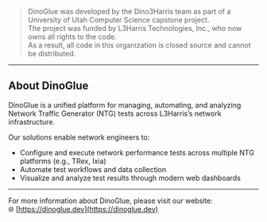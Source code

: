 > DinoGlue was developed by the Dino3Harris team as part of a University of Utah Computer Science capstone project.  
> The project was funded by L3Harris Technologies, Inc., who now owns all rights to the code.  
> As a result, all code in this organization is closed source and cannot be distributed.

---

## About DinoGlue

DinoGlue is a unified platform for managing, automating, and analyzing Network Traffic Generator (NTG) tests across L3Harris’s network infrastructure.

Our solutions enable network engineers to:

- Configure and execute network performance tests across multiple NTG platforms (e.g., TRex, Ixia)
- Automate test workflows and data collection
- Visualize and analyze test results through modern web dashboards

---

For more information about DinoGlue, please visit our website:  
🌐 [https://dinoglue.dev](https://dinoglue.dev)
